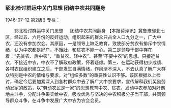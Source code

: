 ### 郓北检讨群运中关门思想  团结中农共同翻身

1946-07-12
第2版()
专栏：

　　郓北检讨群运中关门思想
　  团结中农共同翻身
    【本报荷泽讯】冀鲁豫郓北七区，经过五、六月份的反奸运动，组织起来的群众只占全人口九分之一，广大中农，还没有参加农会。其原因，一是领导上缺乏教育，致使部分贫农有排斥中农情绪，认为中农都是好户，不饿肚，和贫农不能一心。第二是领导干部中存在着：“先贫农、后中农”，“重贫农、轻中农”、甚至“不要中农”的思想。只接近贫农，不接近中农，中农不了解政府政策，怀着疑虑。第三、在运动获得初步成绩、各村农民组织建立之后，干部发生自满情绪，作风渐不深入，不去认真了解广大群众特别是中农的情绪与要求，对“组织多数”的重要性认识不够。该区根据以上检讨，确定今后要加紧深入到各村群众中去了解广大中农要求，宣传解释我们奖励劳动发家的政策，以“劳动农民是一家”的思想教育中农、贫农，发动中农参加对奸霸地主斗争，分配斗争果实给中农，吸收优秀与坚决的中农积极分子当干部，共同领导群众斗争，在斗争中发展广大中农为农会会员。
